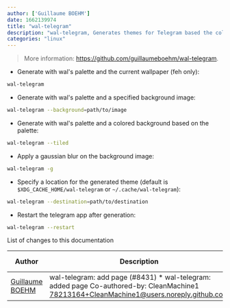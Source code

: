 ```yaml
---
author: ['Guillaume BOEHM']
date: 1662139974
title: "wal-telegram"
description: "wal-telegram, Generates themes for Telegram based the colors generated by pywal/wal."
categories: "linux"
---
```

> More information: <https://github.com/guillaumeboehm/wal-telegram>.

- Generate with wal's palette and the current wallpaper (feh only):

```bash
wal-telegram
```

- Generate with wal's palette and a specified background image:

```bash
wal-telegram --background=path/to/image
```

- Generate with wal's palette and a colored background based on the palette:

```bash
wal-telegram --tiled
```

- Apply a gaussian blur on the background image:

```bash
wal-telegram -g
```

- Specify a location for the generated theme (default is `$XDG_CACHE_HOME/wal-telegram` or `~/.cache/wal-telegram`):

```bash
wal-telegram --destination=path/to/destination
```

- Restart the telegram app after generation:

```bash
wal-telegram --restart
```
List of changes to this documentation


Author | Description | ISO 8601 Date | GitHub link
------|-----|-----|-----
[Guillaume BOEHM](mailto:guillaumeboehm@hotmail.fr) | wal-telegram: add page (#8431) * wal-telegram: added page Co-authored-by: CleanMachine1 <78213164+CleanMachine1@users.noreply.github.com> | 2022-09-02T19:32:54 | [ebca46818c47](https://github.com/tldr-pages/tldr/commit/ebca46818c470b0dd30ec81a60fa612ea521c724)


